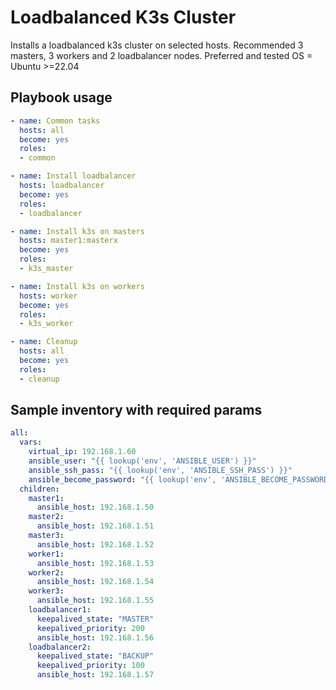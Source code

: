 # Loadbalanced K3s Cluster

Installs a loadbalanced k3s cluster on selected hosts. 
Recommended 3 masters, 3 workers and 2 loadbalancer nodes. 
Preferred and tested OS = Ubuntu >=22.04

## Playbook usage

```yaml
- name: Common tasks
  hosts: all
  become: yes
  roles:
  - common

- name: Install loadbalancer
  hosts: loadbalancer
  become: yes
  roles:
  - loadbalancer

- name: Install k3s on masters
  hosts: master1:masterx
  become: yes
  roles:
  - k3s_master

- name: Install k3s on workers
  hosts: worker
  become: yes
  roles:
  - k3s_worker

- name: Cleanup
  hosts: all
  become: yes
  roles:
  - cleanup
```
## Sample inventory with required params
```yaml
all:
  vars:
    virtual_ip: 192.168.1.60
    ansible_user: "{{ lookup('env', 'ANSIBLE_USER') }}"
    ansible_ssh_pass: "{{ lookup('env', 'ANSIBLE_SSH_PASS') }}"
    ansible_become_password: "{{ lookup('env', 'ANSIBLE_BECOME_PASSWORD') }}"
  children:
    master1:
      ansible_host: 192.168.1.50
    master2:
      ansible_host: 192.168.1.51
    master3:
      ansible_host: 192.168.1.52
    worker1:
      ansible_host: 192.168.1.53
    worker2:
      ansible_host: 192.168.1.54
    worker3:
      ansible_host: 192.168.1.55
    loadbalancer1:
      keepalived_state: "MASTER"
      keepalived_priority: 200
      ansible_host: 192.168.1.56
    loadbalancer2:
      keepalived_state: "BACKUP"
      keepalived_priority: 100
      ansible_host: 192.168.1.57
